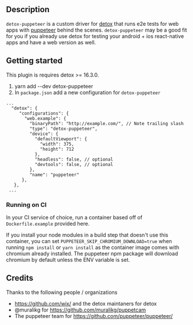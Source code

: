 ## Description

`detox-puppeteer` is a custom driver for [detox](https://github.com/wix/Detox/) that runs e2e tests for web apps with [puppeteer](https://github.com/puppeteer/puppeteer/) behind the scenes. `detox-puppeteer` may be a good fit for you if you already use detox for testing your android + ios react-native apps and have a web version as well.

## Getting started

This plugin is requires detox >= 16.3.0.

1. yarn add --dev detox-puppeteer
1. In `package.json` add a new configuration for `detox-puppeteer`

```
...
  "detox": {
     "configurations": {
       "web.example": {
         "binaryPath": "http://example.com/", // Note trailing slash
         "type": "detox-puppeteer",
         "device": {
           "defaultViewport": {
             "width": 375,
             "height": 712
           },
           "headless": false, // optional
           "devtools": false, // optional
         },
         "name": "puppeteer"
      },
   },
 ...
```

### Running on CI

In your CI service of choice, run a container based off of `Dockerfile.example` provided here.

If you install your node modules in a build step that doesn't use this container, you can set
`PUPPETEER_SKIP_CHROMIUM_DOWNLOAD=true` when running `npm install` or `yarn install` as the
container image comes with chromium already installed. The puppeteer npm package will download
chromium by default unless the ENV variable is set.

## Credits

Thanks to the following people / organizations

- https://github.com/wix/ and the detox maintaners for detox
- @muralikg for https://github.com/muralikg/puppetcam
- The puppeteer team for https://github.com/puppeteer/puppeteer/
